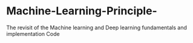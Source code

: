 # Machine-Learning-Principle-
The revisit of the Machine learning and Deep learning fundamentals and implementation Code
